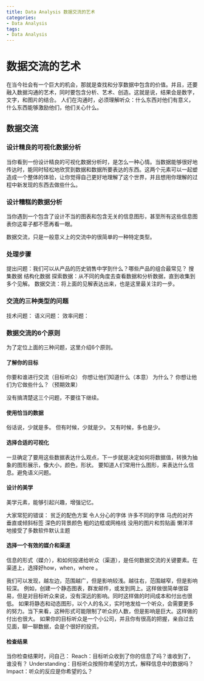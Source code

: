```yaml
---
title: Data Analysis 数据交流的艺术
categories:
- Data Analysis
tags:
- Data Analysis
---
```

# 数据交流的艺术
在当今社会有一个巨大的机会，那就是查找和分享数据中包含的价值。并且，还要融入数据沟通的艺术，同时要包含分析、艺术、创造。这就是说，结果会是数字，文字，和图片的结合。
人们在沟通时，必须理解听众：什么东西对他们有意义，什么东西能够激励他们，他们关心什么。
## 数据交流
### 设计精良的可视化数据分析
当你看到一份设计精良的可视化数据分析时，是怎么一种心情。当数据能够很好地传达时，能同时轻松地欣赏到数据和数据所要表达的东西。这两个元素可以一起塑造成一个整体的体验，让你觉得自己更好地理解了这个世界，并且想用你理解的过程中新发现的东西去做些什么。
### 设计糟糕的数据分析
当你遇到一个包含了设计不当的图表和包含无关的信息图形，甚至所有这些信息图表你这辈子都不愿再看一眼。

数据交流，只是一般意义上的交流中的很简单的一种特定类型。

### 处理步骤

提出问题：我们可以从产品的历史销售中学到什么？哪些产品的组合最常见？
搜集数据
结构化数据
探索数据：从不同的角度去查看数据和分析数据，直到收集到多个见解。
数据交流：将上面的见解表达出来，也是这里最关注的一步。

### 交流的三种类型的问题

技术问题：
语义问题：
效率问题：

### 数据交流的6个原则
为了定位上面的三种问题，这里介绍6个原则。

#### 了解你的目标

你要和谁进行交流（目标听众）
你想让他们知道什么（本意）
为什么？ 你想让他们为它做些什么？（预期效果）

没有搞清楚这三个问题，不要往下继续。

#### 使用恰当的数据
俗话说，少就是多。
但有时候，少就是少。
又有时候，多也是少。

#### 选择合适的可视化
一旦确定了要用这些数据表达什么观点，下一步就是决定如何将数据值，转换为抽象的图形展示，像大小，颜色，形状。
要知道人们常用什么图形，来表达什么信息。避免语义问题。

#### 设计的美学
美学元素，能够引起兴趣，增强记忆。

大家常犯的错误：
贫乏的配色方案
令人分心的字体
许多不同的字体
马虎的对齐
垂直或倾斜标签
深色的背景颜色
粗的边框或网格线
没用的图片和剪贴画
懒洋洋地接受了多数软件默认主题

#### 选择一个有效的媒介和渠道
信息的形式（媒介），和如何投递给听众（渠道），是任何数据交流的关键要素。在渠道上，选择好how，when，where 。

我们可以发现，越左边，范围越广，但是影响较浅。越往右，范围越窄，但是影响较深。
例如，创建一个静态图表，群发邮件，或发到网上。这样做很简单很容易，但是对目标听众来说，没有深远的影响。同时这样做的时间成本和付出也很低。
如果将静态和动态图形，以个人的名义，实时地发给一个听众，会需要更多的努力。当下来看，这种形式可能限制了听众的人数，但是影响是巨大。这样做的付出也很大。
如果你的目标听众是一个小公司，并且你有很高的把握，亲自过去见面，聊一聊数据，会是个很好的投资。

#### 检查结果
当你检查结果时，问自己：
Reach：目标听众收到了你的信息了吗？谁收到了，谁没有？
Understanding：目标听众按照你希望的方式，解释信息中的数据吗？
Impact：听众的反应是你希望的么？
